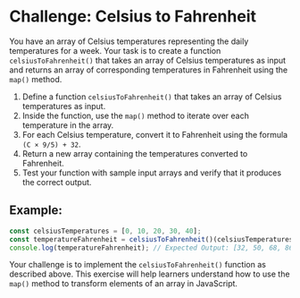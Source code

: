 # Challenge: Celsius to Fahrenheit

You have an array of Celsius temperatures representing the daily temperatures for a week. Your task is to create a function `celsiusToFahrenheit()` that takes an array of Celsius temperatures as input and returns an array of corresponding temperatures in Fahrenheit using the `map()` method.

1. Define a function `celsiusToFahrenheit()` that takes an array of Celsius temperatures as input.
2. Inside the function, use the `map()` method to iterate over each temperature in the array.
3. For each Celsius temperature, convert it to Fahrenheit using the formula `(C × 9/5) + 32`.
4. Return a new array containing the temperatures converted to Fahrenheit.
5. Test your function with sample input arrays and verify that it produces the correct output.

## Example:

```js
const celsiusTemperatures = [0, 10, 20, 30, 40];
const temperatureFahrenheit = celsiusToFahrenheit()(celsiusTemperatures);
console.log(temperatureFahrenheit); // Expected Output: [32, 50, 68, 86, 104]
```

Your challenge is to implement the `celsiusToFahrenheit()` function as described above. This exercise will help learners understand how to use the `map()` method to transform elements of an array in JavaScript.
